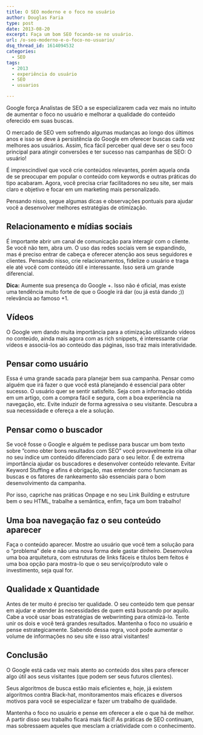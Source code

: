 ```yaml
---
title: O SEO moderno e o foco no usuário
author: Douglas Faria
type: post
date: 2013-08-20
excerpt: Faça um bom SEO focando-se no usuário.
url: /o-seo-moderno-e-o-foco-no-usuario/
dsq_thread_id: 1614094532
categories:
  - SEO
tags:
  - 2013
  - experiência do usuário
  - SEO
  - usuarios

---
```

Google força Analistas de SEO a se especializarem cada vez mais no intuito de aumentar o foco no usuário e melhorar a qualidade do conteúdo oferecido em suas buscas.

O mercado de SEO vem sofrendo algumas mudanças ao longo dos últimos anos e isso se deve à persistência do Google em oferecer buscas cada vez melhores aos usuários. Assim, fica fácil perceber qual deve ser o seu foco principal para atingir conversões e ter sucesso nas campanhas de SEO: O usuário!

É imprescindível que você crie conteúdos relevantes, porém aquela onda de se preocupar em popular o conteúdo com keywords e outras práticas do tipo acabaram. Agora, você precisa criar facilitadores no seu site, ser mais claro e objetivo e focar em um marketing mais personalizado.

Pensando nisso, segue algumas dicas e observações pontuais para ajudar você a desenvolver melhores estratégias de otimização.

## Relacionamento e mídias sociais

É importante abrir um canal de comunicação para interagir com o cliente. Se você não tem, abra um. O uso das redes sociais vem se expandindo, mas é preciso entrar de cabeça e oferecer atenção aos seus seguidores e clientes. Pensando nisso, crie relacionamentos, fidelize o usuário e traga ele até você com conteúdo útil e interessante. Isso será um grande diferencial.

**Dica:** Aumente sua presença do Google +. Isso não é oficial, mas existe uma tendência muito forte de que o Google irá dar (ou já está dando ;)) relevância ao famoso +1.

## Vídeos

O Google vem dando muita importância para a otimização utilizando vídeos no conteúdo, ainda mais agora com as rich snippets, é interessante criar vídeos e associá-los ao conteúdo das páginas, isso traz mais interatividade.

## Pensar como usuário

Essa é uma grande sacada para planejar bem sua campanha. Pensar como alguém que irá fazer o que você está planejando é essencial para obter sucesso. O usuário quer se sentir satisfeito. Seja com a informação obtida em um artigo, com a compra fácil e segura, com a boa experiência na navegação, etc. Evite induzir de forma agressiva o seu visitante. Descubra a sua necessidade e ofereça a ele a solução.

## Pensar como o buscador

Se você fosse o Google e alguém te pedisse para buscar um bom texto sobre “como obter bons resultados com SEO” você provavelmente iria olhar no seu índice um conteúdo diferenciado para o seu leitor. É de extrema importância ajudar os buscadores e desenvolver conteúdo relevante. Evitar Keyword Stuffing e afins é obrigação, mas entender como funcionam as buscas e os fatores de rankeamento são essenciais para o bom desenvolvimento da campanha.

Por isso, capriche nas práticas Onpage e no seu Link Building e estruture bem o seu HTML, trabalhe a semântica, enfim, faça um bom trabalho!

## Uma boa navegação faz o seu conteúdo aparecer

Faça o conteúdo aparecer. Mostre ao usuário que você tem a solução para o “problema” dele e não uma nova forma dele gastar dinheiro. Desenvolva uma boa arquitetura, com estruturas de links fáceis e títulos bem feitos é uma boa opção para mostra-lo que o seu serviço/produto vale o investimento, seja qual for.

## Qualidade x Quantidade

Antes de ter muito é preciso ter qualidade. O seu conteúdo tem que pensar em ajudar e atender às necessidades de quem está buscando por aquilo. Cabe a você usar boas estratégias de webwrinting para otimizá-lo. Tente unir os dois e você terá grandes resultados. Mantenha o foco no usuário e pense estrategicamente. Sabendo dessa regra, você pode aumentar o volume de informações no seu site e isso atrai visitantes!

## Conclusão

O Google está cada vez mais atento ao conteúdo dos sites para oferecer algo útil aos seus visitantes (que podem ser seus futuros clientes).
  
Seus algoritmos de busca estão mais eficientes e, hoje, já existem algoritmos contra Black-hat, monitoramentos mais eficazes e diversos motivos para você se especializar e fazer um trabalho de qualidade.

Mantenha o foco no usuário e pense em oferecer a ele o que há de melhor. A partir disso seu trabalho ficará mais fácil! As práticas de SEO continuam, mas sobressaem aqueles que mesclam a criatividade com o conhecimento.